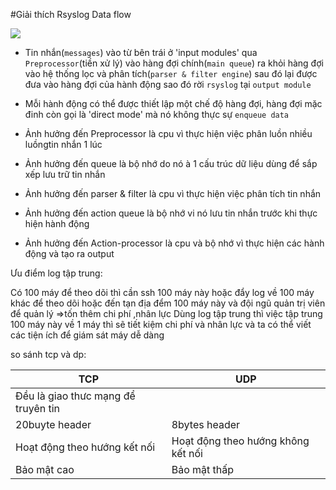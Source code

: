 #Giải thích Rsyslog Data flow

<img src=http://www.rsyslog.com/doc/dataflow.png>

- Tin nhắn(`messages`) vào từ bên trái ở 'input modules' qua `Preprocessor`(tiền xử lý) vào hàng đợi chính(`main queue`) ra khỏi hàng đợi vào hệ thống lọc và phân tích(`parser & filter engine`)
sau đó lại được đưa vào hàng đợi của hành động sao đó rời `rsyslog` tại `output module`

- Mỗi hành động có thể được thiết lập một chế độ hàng đợi, hàng đợi mặc đinh còn gọi là 'direct mode' mà nó không thực sự `enqueue data`

- Ảnh hưởng đến Preprocessor là cpu vì thực hiện việc phân luồn nhiều luồngtin nhắn 1 lúc

- Ảnh hưởng đến queue là bộ nhớ do nó à 1 cấu trúc dữ liệu dùng để sắp xếp lưu trữ tin nhắn

- Ảnh hưởng đến parser & filter là cpu vì thực hiện việc phân tích tin nhắn

- Ảnh hưởng đến action queue là bộ nhớ vi nó lưu tin nhắn trước khi thực hiện hành động

- Ảnh hưởng đến Action-processor là cpu và bộ nhớ vì thực hiện các hành động và tạo ra output

Ưu điểm log tập trung:

Có 100 máy để theo dõi thì cần ssh 100 máy này hoặc đẩy log về 100 máy khác để theo dõi hoặc đến tạn địa đểm 100 máy này và đội ngũ quản trị viên để quản lý =>tốn thêm chi phí ,nhân lực
Dùng log tập trung thì việc tập trung 100 máy này về 1 máy thì sẽ tiết kiệm chi phí và nhân lực
và ta có thể viết các tiện ích để giám sát máy dễ dàng

so sánh tcp và dp:

|TCP|UDP|
|---|---|
|Đều là giao thưc mạng để truyên tin|
| 20buyte header|8bytes header|
|Hoạt động theo hướng kết nối|Hoạt động theo hướng không kết nối|
|Bảo mật cao|Bảo mật thấp|
